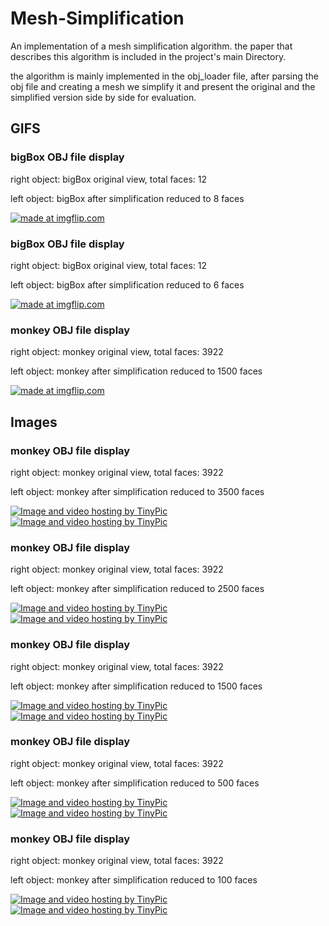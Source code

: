 
# Mesh-Simplification

An implementation of a mesh simplification algorithm. the paper that describes this algorithm is included in the project's main Directory.

the algorithm is mainly implemented in the obj_loader file, after parsing the obj file and creating a mesh we simplify it and present the original and the simplified version  side by side for evaluation.


## GIFS      

### bigBox OBJ file display
right object: bigBox original view, total faces: 12

left object: bigBox after simplification reduced to 8 faces

<a href="https://imgflip.com/gif/2889ce"><img src="https://i.imgflip.com/2889ce.gif" title="made at imgflip.com"/></a>


### bigBox OBJ file display
right object: bigBox original view, total faces: 12

left object: bigBox after simplification reduced to 6 faces

<a href="https://imgflip.com/gif/28897z"><img src="https://i.imgflip.com/28897z.gif" title="made at imgflip.com"/></a>


### monkey OBJ file display
right object: monkey original view, total faces: 3922

left object: monkey after simplification reduced to 1500 faces

<a href="https://imgflip.com/gif/2889fb"><img src="https://i.imgflip.com/2889fb.gif" title="made at imgflip.com"/></a>


## Images     
### monkey OBJ file display
right object: monkey original view, total faces: 3922

left object: monkey after simplification reduced to 3500 faces

<a href="http://tinypic.com?ref=6gj50n" target="_blank"><img src="http://i67.tinypic.com/6gj50n.png" border="0" alt="Image and video hosting by TinyPic"></a>
<a href="http://tinypic.com?ref=16by97c" target="_blank"><img src="http://i66.tinypic.com/16by97c.png" border="0" alt="Image and video hosting by TinyPic"></a>


### monkey OBJ file display
right object: monkey original view, total faces: 3922

left object: monkey after simplification reduced to 2500 faces

<a href="http://tinypic.com?ref=214xsuw" target="_blank"><img src="http://i68.tinypic.com/214xsuw.png" border="0" alt="Image and video hosting by TinyPic"></a>
<a href="http://tinypic.com?ref=2w6ifsn" target="_blank"><img src="http://i66.tinypic.com/2w6ifsn.png" border="0" alt="Image and video hosting by TinyPic"></a>


### monkey OBJ file display
right object: monkey original view, total faces: 3922

left object: monkey after simplification reduced to 1500 faces

<a href="http://tinypic.com?ref=312fzi0" target="_blank"><img src="http://i65.tinypic.com/312fzi0.png" border="0" alt="Image and video hosting by TinyPic"></a>
<a href="http://tinypic.com?ref=2u8ymh4" target="_blank"><img src="http://i65.tinypic.com/2u8ymh4.png" border="0" alt="Image and video hosting by TinyPic"></a>

      
### monkey OBJ file display
right object: monkey original view, total faces: 3922

left object: monkey after simplification reduced to 500 faces			

<a href="http://tinypic.com?ref=2rw2874" target="_blank"><img src="http://i65.tinypic.com/2rw2874.png" border="0" alt="Image and video hosting by TinyPic"></a>
<a href="http://tinypic.com?ref=k024pk" target="_blank"><img src="http://i66.tinypic.com/k024pk.png" border="0" alt="Image and video hosting by TinyPic"></a>

      
### monkey OBJ file display
right object: monkey original view, total faces: 3922

left object: monkey after simplification reduced to 100 faces

<a href="http://tinypic.com?ref=1zzvno" target="_blank"><img src="http://i65.tinypic.com/1zzvno.png" border="0" alt="Image and video hosting by TinyPic"></a>
<a href="http://tinypic.com?ref=2zp5agy" target="_blank"><img src="http://i66.tinypic.com/2zp5agy.png" border="0" alt="Image and video hosting by TinyPic"></a>
